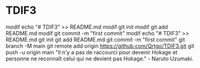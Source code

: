 # TDIF3
modif
echo "# TDIF3" >> README.md modif
git init modif
git add README.md modif
git commit -m "first commit" modif
echo "# TDIF3" >> README.md
git init
git add README.md
git commit -m "first commit"
git branch -M main
git remote add origin https://github.com/Qrtgo/TDIF3.git
git push -u origin main
"Il n'y a pas de raccourci pour devenir Hokage et personne ne reconnaît celui qui ne devient pas Hokage." - Naruto Uzumaki.

